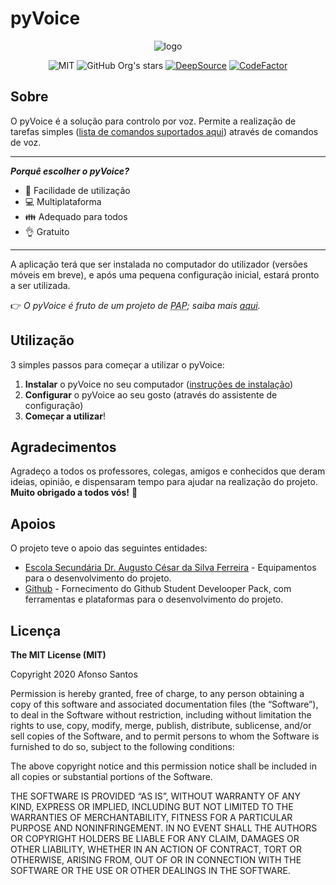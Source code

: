 # pyVoice

<div align="center">

![logo](https://cdn.pyvoice.tech/images/cover_slim.png)

![MIT](https://img.shields.io/badge/license-MIT-green)
![GitHub Org's stars](https://img.shields.io/github/stars/pyvoice?style=social)
[![DeepSource](https://deepsource.io/gh/pyVoice/pyVoice.svg/?label=active+issues)](https://deepsource.io/gh/pyVoice/pyVoice/?ref=repository-badge)
[![CodeFactor](https://www.codefactor.io/repository/github/pyvoice/pyvoice/badge)](https://www.codefactor.io/repository/github/pyvoice/pyvoice)

</div>

## Sobre

O pyVoice é a solução para controlo por voz. Permite a realização de tarefas
simples ([lista de comandos suportados aqui](https://docs.pyvoice.tech/comandos/)) através de comandos de voz.

---

**_Porquê escolher o pyVoice?_**

- 🌟 Facilidade de utilização
- 💻 Multiplataforma
- 👪 Adequado para todos
- 👌 Gratuito

---

A aplicação terá que ser instalada no computador do utilizador (versões móveis em breve), e após uma pequena
configuração inicial, estará pronto a ser utilizada.

👉 _O pyVoice é fruto de um projeto de <abbr title="Projeto de Aptidão Profissional">PAP</abbr>; saiba
mais [aqui](https://www.pyvoice.tech)._

## Utilização

3 simples passos para começar a utilizar o pyVoice:

1. **Instalar** o pyVoice no seu computador ([instruções de instalação](https://docs.pyvoice.tech/docs/instalacao))
2. **Configurar** o pyVoice ao seu gosto (através do assistente de configuração)
3. **Começar a utilizar**!

## Agradecimentos

Agradeço a todos os professores, colegas, amigos e conhecidos que deram ideias, opinião, e dispensaram tempo para ajudar
na realização do projeto. **Muito obrigado a todos vós!** 💖

## Apoios

O projeto teve o apoio das seguintes entidades:

- [Escola Secundária Dr. Augusto César da Silva Ferreira](https://www.esdacsf.pt) - Equipamentos para o desenvolvimento
  do projeto.
- [Github](https://github.com) - Fornecimento do Github Student Develooper Pack, com ferramentas e plataformas para o
  desenvolvimento do projeto.

## Licença

**The MIT License (MIT)**

Copyright 2020 Afonso Santos

Permission is hereby granted, free of charge, to any person obtaining a copy of this software and associated
documentation files (the “Software”), to deal in the Software without restriction, including without limitation the
rights to use, copy, modify, merge, publish, distribute, sublicense, and/or sell copies of the Software, and to permit
persons to whom the Software is furnished to do so, subject to the following conditions:

The above copyright notice and this permission notice shall be included in all copies or substantial portions of the
Software.

THE SOFTWARE IS PROVIDED “AS IS”, WITHOUT WARRANTY OF ANY KIND, EXPRESS OR IMPLIED, INCLUDING BUT NOT LIMITED TO THE
WARRANTIES OF MERCHANTABILITY, FITNESS FOR A PARTICULAR PURPOSE AND NONINFRINGEMENT. IN NO EVENT SHALL THE AUTHORS OR
COPYRIGHT HOLDERS BE LIABLE FOR ANY CLAIM, DAMAGES OR OTHER LIABILITY, WHETHER IN AN ACTION OF CONTRACT, TORT OR
OTHERWISE, ARISING FROM, OUT OF OR IN CONNECTION WITH THE SOFTWARE OR THE USE OR OTHER DEALINGS IN THE SOFTWARE.

